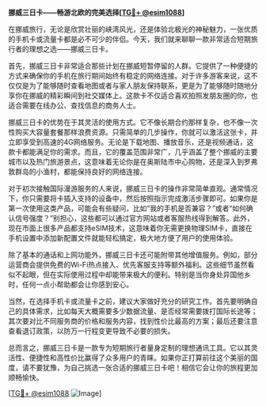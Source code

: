 **挪威三日卡——畅游北欧的完美选择[[TG💪+ @esim1088](https://t.me/s/esim1088)]**

在挪威旅行，无论是欣赏壮丽的峡湾风光，还是体验北极光的神秘魅力，一张优质的手机卡或流量卡都是必不可少的伴侣。今天，我们就来聊聊一款非常适合短期旅行者的理想之选——挪威三日卡。

首先，挪威三日卡非常适合那些计划在挪威短暂停留的人群。它提供了一种便捷的方式来确保你的手机在旅行期间始终有稳定的网络连接。对于许多游客来说，这不仅仅是为了能够随时查看地图或者与家人朋友保持联系，更是为了能够随时随地分享你在挪威的精彩瞬间到社交媒体上。这款卡不仅适合喜欢拍照发朋友圈的你，也适合需要在线办公、查找信息的商务人士。

挪威三日卡的优势在于其灵活的使用方式。它不像长期合约那样复杂，也不像一次性购买大容量套餐那样浪费资源。只需简单的几步操作，你就可以激活这张卡，并立即享受到高速的4G网络服务。无论是下载地图、播放音乐，还是视频通话，这款卡都能满足你的需求。而且，它的覆盖范围非常广，几乎涵盖了整个挪威的主要城市以及热门旅游景点，这意味着无论你是在奥斯陆市中心购物，还是深入到罗弗敦群岛的小渔村，都能保持良好的网络连接。

对于初次接触国际漫游服务的人来说，挪威三日卡的操作非常简单直观。通常情况下，你只需要将卡插入支持的设备中，然后按照指示完成激活步骤即可。如果你是第一次使用这类产品，可能会有些疑问，比如“我的手机是否兼容？”或者“如何确认信号强度？”别担心，这些都可以通过官方网站或者客服热线得到解答。此外，现在市面上很多产品都支持eSIM技术，这意味着你无需更换物理SIM卡，直接在手机设置中添加新配置文件就能轻松搞定，极大地方便了用户的使用体验。

除了基本的通话和上网功能外，挪威三日卡还可能附带其他增值服务。例如，部分运营商会提供免费的Wi-Fi热点接入、优先客服支持等额外福利。这些细节虽然看似不起眼，但在实际使用过程中却能带来极大的便利。特别是当你身处异国他乡时，任何一点小帮助都会让你感到安心。

当然，在选择手机卡或流量卡之前，建议大家做好充分的研究工作。首先要明确自己的具体需求，比如每天大概需要多少数据流量、是否经常需要拨打国际长途等；其次要对比不同服务商的价格和服务内容，找到性价比最高的方案；最后还要注意查看退订政策，以防万一行程变更导致不必要的损失。

总而言之，挪威三日卡是一款专为短期旅行者量身定制的理想通讯工具。它以其灵活性、便捷性和高性价比赢得了众多用户的青睐。如果你正打算前往这个美丽的国度，请不要犹豫，为自己挑选一张合适的挪威三日卡吧！相信它会让你的旅程更加顺畅愉快。

[[TG💪+ @esim1088](https://t.me/s/esim1088) ![Image](https://i.postimg.cc/4NQfJmqS/Snipaste-2025-05-13-00-14-12.png)]